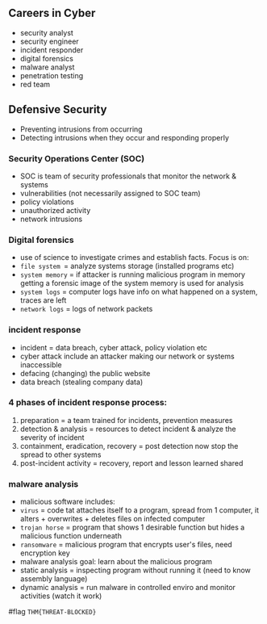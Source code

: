 
## Careers in Cyber
- security analyst
- security engineer
- incident responder
- digital forensics
- malware analyst
- penetration testing
- red team

## Defensive Security
- Preventing intrusions from occurring
- Detecting intrusions when they occur and responding properly
### Security Operations Center (SOC)
- SOC is team of security professionals that monitor the network & systems
- vulnerabilities (not necessarily assigned to SOC team)
- policy violations
- unauthorized activity
- network intrusions

### Digital forensics
- use of science to investigate crimes and establish facts.
Focus is on:
- `file system `= analyze systems storage (installed programs etc)
- `system memory` = if attacker is running malicious program in memory getting a forensic image of the system memory is used for analysis
- `system logs` = computer logs have info on what happened on a system, traces are left
- `network logs` = logs of network packets

### incident response
- incident = data breach, cyber attack, policy violation etc
- cyber attack include an attacker making our network or systems inaccessible
- defacing (changing) the public website
- data breach (stealing company data)

### 4 phases of incident response process:
1. preparation = a team trained for incidents, prevention measures
2. detection & analysis = resources to detect incident & analyze the severity of incident
3. containment, eradication, recovery = post detection now stop the spread to other systems
4. post-incident activity = recovery, report and lesson learned shared

### malware analysis
- malicious software includes:
- `virus` = code tat attaches itself to a program, spread from 1 computer, it alters + overwrites + deletes files on infected computer
- `trojan horse` = program that shows 1 desirable function but hides a malicious function underneath
- `ransomware` = malicious program that encrypts user's files, need encryption key
- malware analysis goal: learn about the malicious program
- static analysis = inspecting program without running it (need to know assembly language)
- dynamic analysis = run malware in controlled enviro and monitor activities (watch it work)

#flag `THM{THREAT-BLOCKED}`























